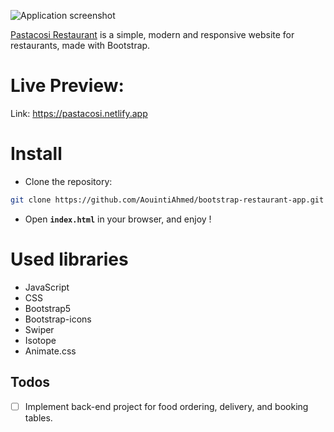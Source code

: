 ![Application screenshot](./assets/screenshot.png)

[Pastacosi Restaurant](https://pastacosi.netlify.app) is a simple, modern and responsive website for restaurants, made with Bootstrap.

# Live Preview:

Link: https://pastacosi.netlify.app

# Install

- Clone the repository:

```bash
git clone https://github.com/AouintiAhmed/bootstrap-restaurant-app.git
```

- Open **`index.html`** in your browser, and enjoy !

# Used libraries

- JavaScript
- CSS
- Bootstrap5
- Bootstrap-icons
- Swiper
- Isotope
- Animate.css

## Todos

- [ ] Implement back-end project for food ordering, delivery, and booking tables.
